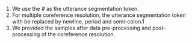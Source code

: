 1. We use the # as the utterance segmentation token.
2. For multiple coreference resolution, the utterance segmentation token with be replaced by newline, period and semi-colon.1
3. We provided the samples after data pre-processing and post-processing of the coreference resolution.

